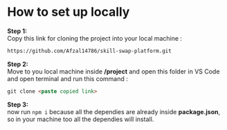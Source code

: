 # How to set up locally  

**Step 1:**  
Copy this link for cloning the project into your local machine :   
```markdown
https://github.com/Afzal14786/skill-swap-platform.git
```
**Step 2:**  
Move to you local machine inside **/project** and open this folder in VS Code and open terminal and run this command :  
```markdown
git clone <paste copied link> 
```

**Step 3:**  
now run `npm i` because all the dependies are already inside **package.json**, so in your machine too all the dependies will install.  
